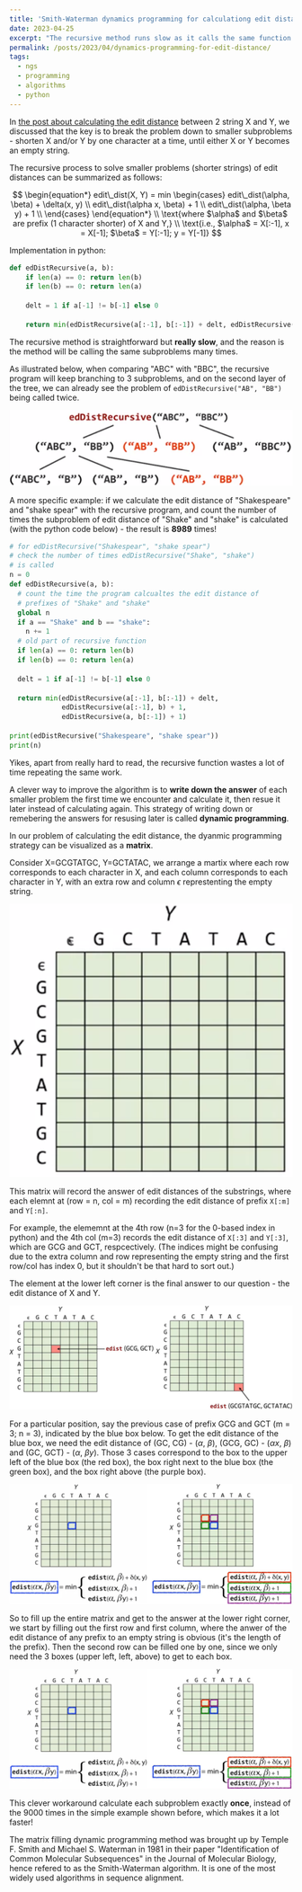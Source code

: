 ```yaml
---
title: 'Smith-Waterman dynamics programming for calculationg edit distance.'
date: 2023-04-25
excerpt: "The recursive method runs slow as it calls the same function many times. Dynamics programming address that by recording the answer for later calling."
permalink: /posts/2023/04/dynamics-programming-for-edit-distance/
tags:
  - ngs
  - programming
  - algorithms
  - python
---
```


In [the post about calculating the edit distance](/posts/2023/04/edit-distance-calculation/) between 2 string X and Y,
we discussed that the key is to break the problem down to smaller subproblems -
shorten X and/or Y by one character at a time, 
until either X or Y becomes an empty string.

The recursive process to solve smaller problems (shorter strings) of edit distances can be summarized as follows:

$$
\begin{equation*}
edit\_dist(X, Y) = min
\begin{cases}
edit\_dist(\alpha, \beta)  + \delta(x, y) \\
edit\_dist(\alpha x, \beta)  + 1 \\
edit\_dist(\alpha, \beta y)  + 1 \\
\end{cases}
\end{equation*}
\\
\text{where $\alpha$ and $\beta$ are prefix (1 character shorter) of X and Y,}
\\
\text{i.e., $\alpha$ = X[:-1], x = X[-1]; $\beta$ = Y[:-1]; y = Y[-1]}
$$

Implementation in python:

```python
def edDistRecursive(a, b): 
	if len(a) == 0: return len(b) 
	if len(b) == 0: return len(a) 
	
	delt = 1 if a[-1] != b[-1] else 0 
	
	return min(edDistRecursive(a[:-1], b[:-1]) + delt, edDistRecursive(a[:-1], b) + 1, edDistRecursive(a, b[:-1]) + 1)
```

The recursive method is straightforward but **really slow**, and the reason is the method will be calling the same subproblems many times.

As illustrated below, when comparing "ABC" with "BBC", the recursive program will keep branching to 3 subproblems, and on the second layer of the tree, we can already see the problem of `edDistRecursive("AB", "BB")` being called twice.

![recursive](/images/posts/2023-04-25-dynamic-programming-edit-distance-recursive.png)

A more specific example: 
if we calculate the edit distance of "Shakespeare" and "shake spear" with the recursive program, and count the number of times the subproblem of edit distance of "Shake" and "shake" is calculated (with the python code below) - the result is **8989** times!

```python
# for edDistRecursive("Shakespear", "shake spear")
# check the number of times edDistRecursive("Shake", "shake")
# is called
n = 0
def edDistRecursive(a, b): 
  # count the time the program calcualtes the edit distance of
  # prefixes of "Shake" and "shake"
  global n
  if a == "Shake" and b == "shake":
    n += 1
  # old part of recursive function
  if len(a) == 0: return len(b) 
  if len(b) == 0: return len(a) 
	
  delt = 1 if a[-1] != b[-1] else 0 
  
  return min(edDistRecursive(a[:-1], b[:-1]) + delt, 
             edDistRecursive(a[:-1], b) + 1, 
             edDistRecursive(a, b[:-1]) + 1)

print(edDistRecursive("Shakespeare", "shake spear"))
print(n)
```

Yikes, apart from really hard to read, the recursive function wastes a lot of time repeating the same work.

A clever way to improve the algorithm is to **write down the answer** of each smaller problem the first time we encounter and calculate it, then resue it later instead of calculating again.
This strategy of writing down or remebering the answers for resusing later is called **dynamic programming**.

In our problem of calculating the edit distance, the dyanmic programming strategy can be visualized as a **matrix**.

Consider X=GCGTATGC, Y=GCTATAC, we arrange a martix where each row corresponds to each character in X, and each column corresponds to each character in Y, with an extra row and column $\epsilon$ represtenting the empty string.

![matrix1](/images/posts/2023-04-25-dynamic-programming-edit-distance-matrix1.png)

This matrix will record the answer of edit distances of the substrings, where each elemnt at (row = n, col = m) recording the edit distance of prefix `X[:m]` and `Y[:n]`.

For example, the elememnt at the 4th row (n=3 for the 0-based index in python) and the 4th col (m=3) records the edit distance of `X[:3]` and `Y[:3]`, which are GCG and GCT, respcectively. 
(The indices might be confusing due to the extra column and row representing the empty string and the first row/col has index 0, but it shouldn't be that hard to sort out.)

The element at the lower left corner is the final answer to our question - the edit distance of X and Y.

![matrix2](/images/posts/2023-04-25-dynamic-programming-edit-distance-matrix2.jpg)

For a particular position, say the previous case of prefix GCG and GCT (m = 3; n = 3), indicated by the blue box below.
To get the edit distance of the blue box, we need the edit distance of (GC, CG) - ($\alpha$, $\beta$), (GCG, GC) - ($\alpha x$, $\beta$) and (GC, GCT) - ($\alpha$, $\beta y$).
Those 3 cases correspond to the box to the upper left of the blue box (the red box), the box right next to the blue box (the green box), and the box right above (the purple box).

![matrix3](/images/posts/2023-04-25-dynamic-programming-edit-distance-matrix3.jpg)

So to fill up the entire matrix and get to the answer at the lower right corner, we start by filling out the first row and first column, where the anwer of the edit distance of any prefix to an empty string is obvious (it's the length of the prefix).
Then the second row can be filled one by one, since we only need the 3 boxes (upper left, left, above) to get to each box.

![matrix4](/images/posts/2023-04-25-dynamic-programming-edit-distance-matrix3.jpg)

This clever workaround calculate each subproblem exactly **once**, instead of the 9000 times in the simple example shown before, which makes it a lot faster!

The matrix filling dynamic programming method was brought up by Temple F. Smith and Michael S. Waterman in 1981 in their paper "Identification of Common Molecular Subsequences" in the Journal of Molecular Biology, hence refered to as the Smith-Waterman algorithm.
It is one of the most widely used algorithms in sequence alignment.